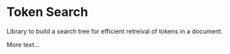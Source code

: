 # Token Search

Library to build a search tree for efficient retreival of tokens in a document.

More text...
